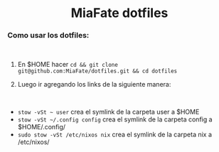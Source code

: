 <h1 align="center"> MiaFate dotfiles </h1>

### Como usar los dotfiles:
<br/>

1. En $HOME hacer `cd && git clone git@github.com:MiaFate/dotfiles.git && cd dotfiles`

2. Luego ir agregando los links de la siguiente manera:

<br/>

- `stow -vSt ~ user` crea el symlink de la carpeta user a $HOME
- `stow -vSt ~/.config config` crea el symlink de la carpeta config a $HOME/.config/
- `sudo stow -vSt /etc/nixos nix` crea el symlink de la carpeta nix a /etc/nixos/
